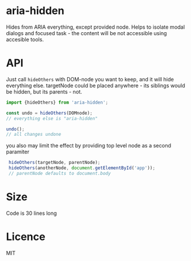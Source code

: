 aria-hidden
====
Hides from ARIA everything, except provided node.
Helps to isolate modal dialogs and focused task - the content will be not accessible using
accesible tools.

# API
Just call `hideOthers` with DOM-node you want to keep, and it will hide everything else.
targetNode could be placed anywhere - its siblings would be hidden, but its parents - not.
```js
import {hideOthers} from 'aria-hidden';

const undo = hideOthers(DOMnode);
// everything else is "aria-hidden"

undo();
// all changes undone
```

you also may limit the effect by providing top level node as a second paramiter
```js
 hideOthers(targetNode, parentNode);
 hideOthers(anotherNode, document.getElementById('app'));
 // parentNode defaults to document.body 
```

# Size 
Code is 30 lines long

# Licence 
MIT